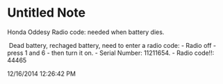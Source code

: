 # Untitled Note

Honda Oddesy Radio code: needed when battery dies.

 Dead battery, rechaged battery, need to enter a radio code:
\- Radio off
\- press 1 and 6
\- then turn it on.
\- Serial Number: 11211654.
\- Radio code!!: 44465

12/16/2014 12:26:42 PM
